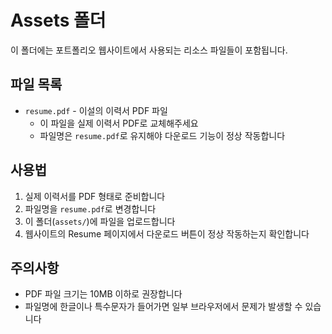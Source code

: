 # Assets 폴더

이 폴더에는 포트폴리오 웹사이트에서 사용되는 리소스 파일들이 포함됩니다.

## 파일 목록

- `resume.pdf` - 이설의 이력서 PDF 파일
  - 이 파일을 실제 이력서 PDF로 교체해주세요
  - 파일명은 `resume.pdf`로 유지해야 다운로드 기능이 정상 작동합니다

## 사용법

1. 실제 이력서를 PDF 형태로 준비합니다
2. 파일명을 `resume.pdf`로 변경합니다
3. 이 폴더(`assets/`)에 파일을 업로드합니다
4. 웹사이트의 Resume 페이지에서 다운로드 버튼이 정상 작동하는지 확인합니다

## 주의사항

- PDF 파일 크기는 10MB 이하로 권장합니다
- 파일명에 한글이나 특수문자가 들어가면 일부 브라우저에서 문제가 발생할 수 있습니다